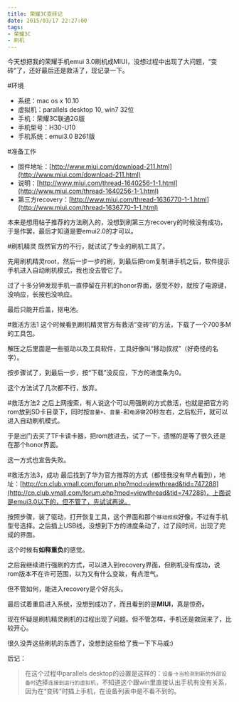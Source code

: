 ```yaml
---
title: 荣耀3C变砖记
date: 2015/03/17 22:27:00
tags: 
- 荣耀3C
- 刷机
---
```


今天想把我的荣耀手机emui 3.0刷机成MIUI，没想过程中出现了大问题，“变砖”了，还好最后还是救活了，现记录一下。
<!--more-->
#环境
* 系统：mac os x 10.10
* 虚拟机：parallels desktop 10, win7 32位
* 手机：荣耀3C联通2G版 
* 手机型号：H30-U10
* 手机系统：emui3.0 B261版

#准备工作
* 固件地址：[http://www.miui.com/download-211.html](http://www.miui.com/download-211.html)
* 说明：[http://www.miui.com/thread-1640256-1-1.html](http://www.miui.com/thread-1640256-1-1.html)
* 第三方recovery：[http://www.miui.com/thread-1636770-1-1.html](http://www.miui.com/thread-1636770-1-1.html)

本来是想用帖子推荐的方法刷入的，没想到刷第三方recovery的时候没有成功，于是作罢，最后才知道是要emui2.0的才可以。

#刷机精灵
既然官方的不行，就试试了专业的刷机工具了。

先用刷机精灵root，然后一步一步的刷，到最后把rom复制进手机之后，软件提示手机进入自动刷机模式，我也没去管它了。

过了十多分钟发现手机一直停留在开机的honor界面，感觉不妙，就按了电源键，没响应，长按也没响应。

最后只能开后盖，抠电池。

#救活方法1
这个时候看到刷机精灵官方有救活“变砖”的方法，下载了一个700多M的工具包。

解压之后里面是一些驱动以及工具软件，工具好像叫“移动叔叔”（好奇怪的名字）。

按步骤试了，到最后一步，按“下载”没反应，下方的进度条为0。

这个方法试了几次都不行，放弃。

#救活方法2
之后上网搜索，有人说这个可以用强刷的方式救活，也就是把官方的rom放到SD卡目录下，同时按`音量+`、`音量-`和`电源键`20秒左右，之后松开，就可以进入自动刷机模式。

于是出门去买了TF卡读卡器，把rom放进去，试了一下，遗憾的是等了很久还是在那个honor界面。

这一方式也宣告失败。

#救活方法3，成功
最后找到了华为官方推荐的方式（都怪我没有早点看到），地址：[http://cn.club.vmall.com/forum.php?mod=viewthread&tid=747288](http://cn.club.vmall.com/forum.php?mod=viewthread&tid=747288)，上面说是emui3.0以下的，但不管了，先试试再说。

按照步骤，装了驱动，打开恢复工具，这个界面和那个`移动叔叔`好像，不过有手机型号选择。之后插上USB线，没想到下方的进度条动了，过了段时间，出现了完成的界面。

这个时候有**如释重负**的感觉。

之后我继续进行强刷的方式，可以进入到recovery界面，但刷机没有成功，说rom版本不在许可范围，以为又有什么变故，有点泄气。

但不管如何，能进入recovery是个好兆头。

最后试着重启进入系统，没想到成功了，而且看到的是**MIUI**，真是惊奇。

现在怀疑是刷机精灵刷机的过程出现了问题。但不管怎样，手机还是救回来了，比较开心。

很久没弄这些刷机的东西了，没想到这些给了我一下下马威:)

后记：
> 在这个过程中parallels desktop的设置是这样的：`设备`->`当检测到新的外部设备时`选择`连接到运行的虚拟机`，不知道这个跟win里直接认出手机有没有关系，因为在“变砖”时插上手机，在设备列表中是不看不到的。
